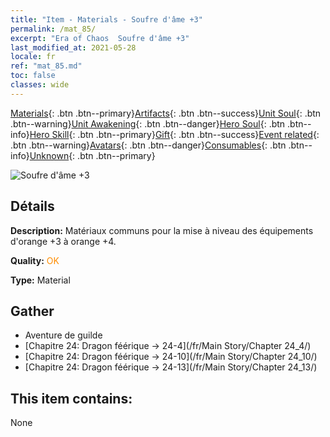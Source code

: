 ```yaml
---
title: "Item - Materials - Soufre d'âme +3"
permalink: /mat_85/
excerpt: "Era of Chaos  Soufre d'âme +3"
last_modified_at: 2021-05-28
locale: fr
ref: "mat_85.md"
toc: false
classes: wide
---
```

 [Materials](/ItemsFR/){: .btn .btn--primary}[Artifacts](/ItemsFR/Artifacts/){: .btn .btn--success}[Unit Soul](/ItemsFR/UnitSoul/){: .btn .btn--warning}[Unit Awakening](/ItemsFR/UnitAwakening/){: .btn .btn--danger}[Hero Soul](/ItemsFR/HeroSoul/){: .btn .btn--info}[Hero Skill](/ItemsFR/HeroSkill/){: .btn .btn--primary}[Gift](/ItemsFR/Gift/){: .btn .btn--success}[Event related](/ItemsFR/Events/){: .btn .btn--warning}[Avatars](/ItemsFR/Avatars/){: .btn .btn--danger}[Consumables](/ItemsFR/Consumables/){: .btn .btn--info}[Unknown](/ItemsFR/Unknown/){: .btn .btn--primary}

 ![Soufre d'âme +3](/images/t/i_cailiao_liuhuang3.png)

## Détails
 **Description:** Matériaux communs pour la mise à niveau des équipements d'orange +3 à orange +4.

 **Quality:** <span style="color: #FF8C00">OK</span>

 **Type:** Material

## Gather

*    Aventure de guilde 
*    [Chapitre 24: Dragon féérique -> 24-4](/fr/Main Story/Chapter 24_4/) 
*    [Chapitre 24: Dragon féérique -> 24-10](/fr/Main Story/Chapter 24_10/) 
*    [Chapitre 24: Dragon féérique -> 24-13](/fr/Main Story/Chapter 24_13/) 

## This item contains:

  None

